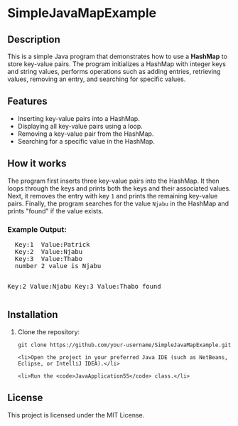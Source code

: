 <!DOCTYPE html>
<html lang="en">
<head>
  <meta charset="UTF-8">
  <meta name="viewport" content="width=device-width, initial-scale=1.0">
  <title>SimpleJavaMapExample</title>
</head>
<body>

  <h1>SimpleJavaMapExample</h1>

  <h2>Description</h2>
  <p>
    This is a simple Java program that demonstrates how to use a <strong>HashMap</strong> to store key-value pairs. The program initializes a HashMap with integer keys and string values, performs operations such as adding entries, retrieving values, removing an entry, and searching for specific values.
  </p>

  <h2>Features</h2>
  <ul>
    <li>Inserting key-value pairs into a HashMap.</li>
    <li>Displaying all key-value pairs using a loop.</li>
    <li>Removing a key-value pair from the HashMap.</li>
    <li>Searching for a specific value in the HashMap.</li>
  </ul>

  <h2>How it works</h2>
  <p>
    The program first inserts three key-value pairs into the HashMap. It then loops through the keys and prints both the keys and their associated values. Next, it removes the entry with key <code>1</code> and prints the remaining key-value pairs. Finally, the program searches for the value <code>Njabu</code> in the HashMap and prints "found" if the value exists.
  </p>

  <h3>Example Output:</h3>
  <pre>
  Key:1  Value:Patrick
  Key:2  Value:Njabu
  Key:3  Value:Thabo
  number 2 value is Njabu

  Key:2  Value:Njabu
  Key:3  Value:Thabo
  found
  </pre>

  <h2>Installation</h2>
  <ol>
    <li>Clone the repository:</li>
    <pre><code>git clone https://github.com/your-username/SimpleJavaMapExample.git</code></pre>
    
    <li>Open the project in your preferred Java IDE (such as NetBeans, Eclipse, or IntelliJ IDEA).</li>
    
    <li>Run the <code>JavaApplication55</code> class.</li>
  </ol>

  <h2>License</h2>
  <p>This project is licensed under the MIT License.</p>

</body>
</html>
